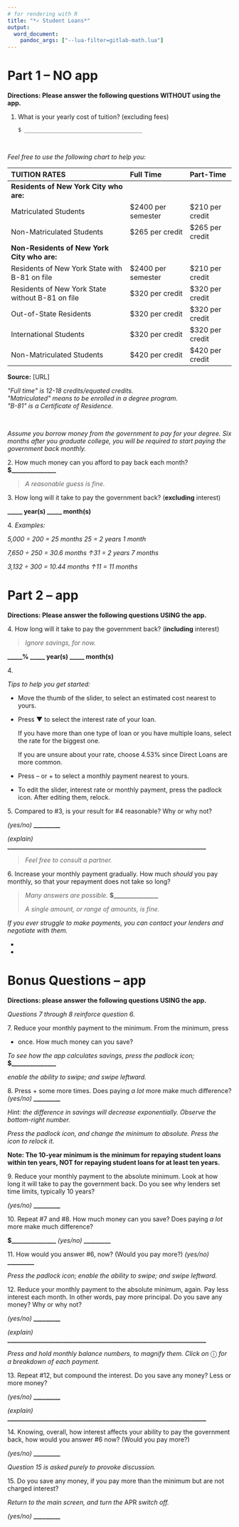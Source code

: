 ```yaml
---
# for rendering with R
title: "*✓ Student Loans*"
output: 
  word_document:
    pandoc_args: ["--lua-filter=gitlab-math.lua"]
---
```


<!--
  # for captions
  word_document:
  fig_caption: true

  # for reference document
  word_document:
    reference_docx: template.docx
-->

# Part 1 – **NO** app

**Directions: Please answer the following questions WITHOUT using the app.**

1. What is your yearly cost of tuition? (excluding fees)
   
   ```
   $ _____________________________________
   ```

&nbsp;
&nbsp;

*Feel free to use the following chart to help you:*

| TUITION RATES                                    | Full Time          | Part-Time       |
|:------------------------------------------------ |:------------------ |:--------------- |
| **Residents of New York City who are:**          |                    |                 |
| Matriculated Students                            | $2400 per semester | $210 per credit |
| Non-Matriculated Students                        | $265 per credit    | $265 per credit |
| **Non-Residents of New York City who are:**      |                    |                 |
| Residents of New York State with B-81 on file    | $2400 per semester | $210 per credit |
| Residents of New York State without B-81 on file | $320 per credit    | $320 per credit |
| Out-of-State Residents                           | $320 per credit    | $320 per credit |
| International Students                           | $320 per credit    | $320 per credit |
| Non-Matriculated Students                        | $420 per credit    | $420 per credit |

**Source:** [URL]

*"Full time" is 12-18 credits/equated credits.*  
*"Matriculated" means to be enrolled in a degree program.*  
*"B-81" is a Certificate of Residence.*

<!-- two empty spaces after end of sentence creates new paragraph -->

&nbsp;
&nbsp;

*Assume you borrow money from the government to pay for your degree. Six
months after you graduate college, you will be required to start paying
the government back monthly.*

2\. How much money can you afford to pay back each month?
**$\_\_\_\_\_\_\_\_\_\_\_\_\_\_\_**

> *A reasonable guess is fine.*

3\. How long will it take to pay the government back?
(**<span class="underline">excluding</span>** interest)

**\_\_\_\_\_ year(s) \_\_\_\_\_ month(s)**

4\. *Examples:*

*5,000 ÷ 200 = 25 months 25 = <span class="underline">2</span> years
<span class="underline">1</span> month*

*7,650 ÷ 250 = 30.6 months ↑31 = <span class="underline">2</span> years
<span class="underline">7</span> months*

*3,132 ÷ 300 = 10.44 months ↑11 = <span class="underline">11</span>
months*

# Part 2 – app

**Directions: Please answer the following
questions USING the app.**

4\. How long will it take to pay the government back?
(**<span class="underline">including</span>** interest)

> *Ignore savings, for now.*

**\_\_\_\_\_% \_\_\_\_\_ year(s) \_\_\_\_\_ month(s)**

4\.

*Tips to help you get started:*

- Move the thumb of the slider, to select an estimated cost nearest to
  yours.

- Press ▼ to select the interest rate of your loan.
  
  If you have more than one type of loan
  <span class="underline">or</span> you have multiple loans, select
  the rate for the biggest one.
  
  If you are unsure about your rate, choose 4.53% since Direct Loans
  are more common.

- Press – or + to select a monthly payment nearest to yours.

- To edit the slider, interest rate or monthly payment, press the
  padlock icon. After editing them, relock.

5\. Compared to \#3, is your result for \#4 reasonable? Why or why not?

*(yes/no)* **\_\_\_\_\_\_\_\_\_**

*(explain)*
**\_\_\_\_\_\_\_\_\_\_\_\_\_\_\_\_\_\_\_\_\_\_\_\_\_\_\_\_\_\_\_\_\_\_\_\_\_\_\_\_\_\_\_\_\_\_\_\_\_\_\_\_\_\_\_\_\_\_\_\_\_\_\_\_\_\_\_**

> *Feel free to consult a partner.*

6\. Increase your monthly payment gradually. How much *should* you pay
monthly, so that your repayment does not take so long?

> *Many answers are possible.* **$\_\_\_\_\_\_\_\_\_\_\_\_\_\_\_**
> 
> *A single amount, or range of amounts, is fine.*

*If you ever struggle to make payments, you
<span class="underline">can</span> contact your lenders and negotiate
with them.*

* 
* 

# Bonus Questions – app

**Directions: please answer the following
questions USING the app.**

*Questions 7 through 8 reinforce question 6.*

7\. Reduce your monthly payment to the minimum. From the minimum, press

+ once. How much money can you save?

*To see how the app calculates savings, press the padlock icon;*
**$\_\_\_\_\_\_\_\_\_\_\_\_\_\_\_**

*enable the ability to swipe; and swipe leftward.*

8\. Press + some more times. Does paying *a lot* more make much
difference? *(yes/no)* **\_\_\_\_\_\_\_\_\_**

*Hint: the difference in savings will decrease exponentially. Observe
the bottom-right number.*

*Press the padlock icon, and change the minimum to absolute. Press the
icon to relock it.*

**<span class="underline">Note: The 10-year minimum is</span>**
**<span class="underline">the minimum for repaying student loans within
ten years, NOT for repaying student loans for at least ten
years.</span>**

9\. Reduce your monthly payment to the absolute minimum. Look at how
long it will take to pay the government back. Do you see why lenders set
time limits, typically 10 years?

*(yes/no)* **\_\_\_\_\_\_\_\_\_**

10\. Repeat \#7 and \#8. How much money can you save? Does paying *a
lot* more make much difference?

**$\_\_\_\_\_\_\_\_\_\_\_\_\_\_\_** *(yes/no)* **\_\_\_\_\_\_\_\_\_**

11\. How would you answer \#6, now? (Would you pay more?) *(yes/no)*
**\_\_\_\_\_\_\_\_\_**

*Press the padlock icon; enable the ability to swipe; and swipe
leftward.*

12\. Reduce your monthly payment to the absolute minimum, again. Pay
less interest each month. In other words, pay more principal. Do you
save any money? Why or why not?

*(yes/no)* **\_\_\_\_\_\_\_\_\_**

*(explain)*
**\_\_\_\_\_\_\_\_\_\_\_\_\_\_\_\_\_\_\_\_\_\_\_\_\_\_\_\_\_\_\_\_\_\_\_\_\_\_\_\_\_\_\_\_\_\_\_\_\_\_\_\_\_\_\_\_\_\_\_\_\_\_\_\_\_\_\_**

*Press and hold monthly balance numbers, to magnify them. Click on* ⓘ
*for a breakdown of each payment.*

13\. Repeat \#12, but compound the interest. Do you save any money? Less
or more money?

*(yes/no)* **\_\_\_\_\_\_\_\_\_**

*(explain)*
**\_\_\_\_\_\_\_\_\_\_\_\_\_\_\_\_\_\_\_\_\_\_\_\_\_\_\_\_\_\_\_\_\_\_\_\_\_\_\_\_\_\_\_\_\_\_\_\_\_\_\_\_\_\_\_\_\_\_\_\_\_\_\_\_\_\_\_**

14\. Knowing, overall, how interest affects your ability to pay the
government back, how would you answer \#6 now? (Would you pay more?)

*(yes/no)* **\_\_\_\_\_\_\_\_\_**

*Question 15 is asked purely to provoke discussion.*

15\. Do you save any money, if you pay more than the minimum but are not
charged interest?

*Return to the main screen, and turn the* APR *switch off.*

*(yes/no)* **\_\_\_\_\_\_\_\_\_**
